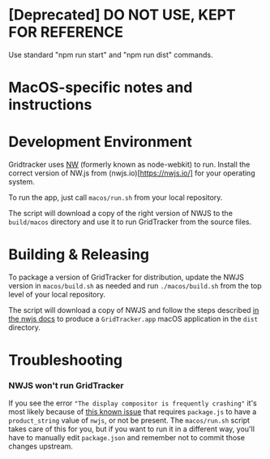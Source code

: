 # [Deprecated] DO NOT USE, KEPT FOR REFERENCE

Use standard "npm run start" and "npm run dist" commands.



# MacOS-specific notes and instructions

# Development Environment

Gridtracker uses [NW](nwjs.io) (formerly known as node-webkit) to run.
Install the correct version of NW.js from (nwjs.io)[https://nwjs.io/] for your operating system.

To run the app, just call `macos/run.sh` from your local repository.

The script will download a copy of the right version of NWJS to the `build/macos` directory and use it to
run GridTracker from the source files.



# Building & Releasing

To package a version of GridTracker for distribution, update the NWJS version in `macos/build.sh` as needed
and run `./macos/build.sh` from the top level of your local repository.

The script will download a copy of NWJS and follow the steps described
[in the nwjs docs](https://nwjs.readthedocs.io/en/latest/For%20Users/Package%20and%20Distribute/)
to produce a `GridTracker.app` macOS application in the `dist` directory.



# Troubleshooting

### NWJS won't run GridTracker

If you see the error `"The display compositor is frequently crashing"` it's most likely because of
[this known issue](https://github.com/nwjs/nw.js/issues/7253) that requires `package.js` to
have a `product_string` value of `nwjs`, or not be present. The `macos/run.sh` script takes care of
this for you, but if you want to run it in a different way, you'll have to manually edit `package.json`
and remember not to commit those changes upstream.
